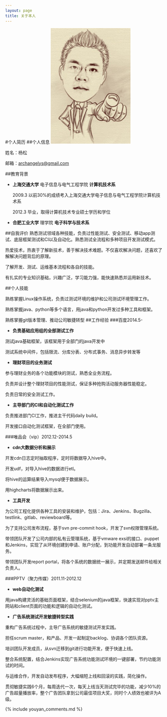 ```yaml
---
layout: page
title: 关于本人
---
```


#个人简历
##个人信息
![my photo](./static/resume.jpg "my photo" )

姓名：杨松

邮箱：archangelys@gmail.com

##教育背景
* **上海交通大学**  电子信息与电气工程学院   **计算机技术系**

  2009.3 以前30%的成绩考入上海交通大学电子信息与电气工程学院计算机技术系
  
  2012.3 毕业，取得计算机技术专业硕士学历和学位
  
* **合肥工业大学**  理学院 **电子科学与技术系**
  
##自我评价
熟悉测试领域各种技能，负责过性能测试、安全测试、移动app测试、底层框架测试和CI以及自动化。熟悉测试全流程和多种项目开发测试模式。

热爱技术，热衷于了解新技术，善于解决技术难题。不仅喜欢解决问题，还喜欢了解解决问题背后的原理。

了解开发、测试、运维基本流程和各自的技能。

有扎实的专业知识基础，兴趣广泛，学习能力强，能快速熟悉并运用新技术。

##个人技能

熟练掌握Linux操作系统，负责过测试环境的维护和公司测试环境管理工作。

熟练掌握java、python等多个语言，用java和python开发过多种工具和框架。

熟练掌握git版本管理、推动公司敏捷转型
##工作经验
###百度2014.5-
* **负责基础应用组的全部测试工作**

测试java基础框架，该框架用于全部门的java开发中

测试系统中间件，包括限流、分库分表、分布式事务、消息异步转发等

* **理财项目的业务测试**

参与理财业务的各个功能模块的测试，熟悉全业务流程。

负责并设计整个理财项目的性能测试，保证多种抢购活动服务器性能稳定。

负责日常的安全测试工作。

* **主导部门的CI和自动化测试工作**

负责推进部门CI工作，推进主干代码daily build。

开发接口自动化测试框架，在全部门使用。

###唯品会（vip）2012.12-2014.5
* **cdn大数据分析和展示**

开发cdn日志定时抽取程序，定时将数据导入hive中。

开发udf，对导入hive的数据进行etl。
  
将hive的运算结果导入mysql便于数据展示。
  
用highcharts将数据展示出来。
  
* **工具开发**
  
为公司工程化提供各种工具的安装和维护，包括：Jira、Jenkins、Bugzilla、testlink、gitlab、reviewboard等。

为了支持公司发布流程，基于svn pre-commit hook，开发了svn权限管理系统。
  
带领团队开发了公司内部的私有云管理系统，基于vmware exsi的接口、puppet和Jenkins，实现了从环境创建到申请、账户分配，到功能开发自动部署一条龙服务。
  
带领团队开发report portal，将各个系统的数据统一展示，并定期发送邮件给相关负责人。
  
###PPTV（聚力传媒）2011.11-2012.12

* **web自动化测试**

用java构建灵活的基础页面框架，结合selenium的java框架，快速实现对pptv主网站和client页面的功能和逻辑的自动化测试。

* **广告系统测试开发敏捷转型实践**

重构广告系统过程中，主导广告系统的敏捷测试开发实践。
  
担任scrum master，和产品、开发一起制定backlog、协调各个团队资源。
  
培训团队开发成员，从svn迁移到git进行功能开发，便于快速上线。
  
整合系统配置，结合Jenkins实现广告系统功能测试环境的一键部署，节约功能测试的时间。
  
与运维合作，开发自动发布程序，大幅缩短上线和回滚的实践，简化操作。
  
贯彻敏捷实践6个月，每周迭代一次，每天上线当天测试完毕的功能，减少10%的广告超量播放率，整个广告团队拿到公司最佳项目大奖，同时个人绩效也被评为A级。


{% include youyan_comments.md %}

